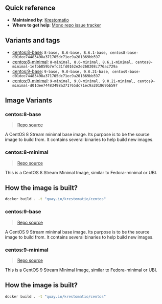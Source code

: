## Quick reference
- **Maintained by**:
[Krestomatio](https://github.com/krestomatio)
- **Where to get help**:
[Mono repo issue tracker](https://github.com/krestomatio/container_builder/issues)

## Variants and tags
- [centos:8-base](#centos8-base): `8-base, 8.6-base, 8.6.1-base, centos8-base-d01dee74483498a371765dc71ec9a201869bb597`
- [centos:8-minimal](#centos8-minimal): `8-minimal, 8.6-minimal, 8.6.1-minimal, centos8-minimal-1efbb859b7efc31fd0162e2e268308c776ac729a`
- [centos:9-base](#centos9-base): `9-base, 9.0-base, 9.0.21-base, centos9-base-d01dee74483498a371765dc71ec9a201869bb597`
- [centos:9-minimal](#centos9-minimal): `9-minimal, 9.0-minimal, 9.0.21-minimal, centos9-minimal-d01dee74483498a371765dc71ec9a201869bb597`


## Image Variants
### centos:8-base
> [Repo source](https://github.com/krestomatio/container_builder/tree/master/centos/centos8-base)

A CentOS 8 Stream minimal base image. Its purpose is to be the source image to build from. It contains several binaries to help build new images.

### centos:8-minimal
> [Repo source](https://github.com/krestomatio/container_builder/tree/master/centos/centos8-minimal)

This is a CentOS 8 Stream Minimal Image, similar to Fedora-minimal or UBI.

## How the image is built?
```bash
docker build . -t "quay.io/krestomatio/centos"
```

### centos:9-base
> [Repo source](https://github.com/krestomatio/container_builder/tree/master/centos/centos9-base)

A CentOS 9 Stream minimal base image. Its purpose is to be the source image to build from. It contains several binaries to help build new images.

### centos:9-minimal
> [Repo source](https://github.com/krestomatio/container_builder/tree/master/centos/centos9-minimal)

This is a CentOS 9 Stream Minimal Image, similar to Fedora-minimal or UBI.

## How the image is built?
```bash
docker build . -t "quay.io/krestomatio/centos"
```

